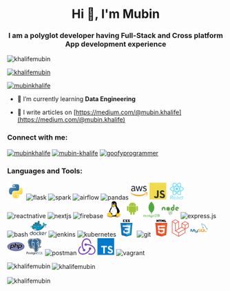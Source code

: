 <h1 align="center">Hi 👋, I'm Mubin</h1>
<h3 align="center">
  I am a polyglot developer having Full-Stack and Cross platform App development experience
</h3>

<p align="left">
  <img
    src="https://komarev.com/ghpvc/?username=khalifemubin&label=Profile%20views&color=0e75b6&style=flat"
    alt="khalifemubin"
  />
</p>

<p align="left">
  <a href="https://github.com/ryo-ma/github-profile-trophy"
    ><img
      src="https://github-profile-trophy.vercel.app/?username=khalifemubin"
      alt="khalifemubin"
  /></a>
</p>

<p align="left">
  <a href="https://twitter.com/mubinkhalife" target="blank"
    ><img
      src="https://img.shields.io/twitter/follow/mubinkhalife?logo=twitter&style=for-the-badge"
      alt="mubinkhalife"
  /></a>
</p>

- 🌱 I’m currently learning **Data Engineering** 
<!--- 👨‍💻 All of my projects are available at [https://mubin-khalife.digital](https://mubin-khalife.digital) -->
- 📝 I write articles on [https://medium.com/@mubin.khalife](https://medium.com/@mubin.khalife)

<h3 align="left">Connect with me:</h3>
<p align="left">
  <a href="https://twitter.com/mubinkhalife" target="blank"
    ><img
      align="center"
      src="https://raw.githubusercontent.com/rahuldkjain/github-profile-readme-generator/master/src/images/icons/Social/twitter.svg"
      alt="mubinkhalife"
      height="30"
      width="40"
  /></a>
  <a href="https://linkedin.com/in/mubin-khalife" target="blank"
    ><img
      align="center"
      src="https://raw.githubusercontent.com/rahuldkjain/github-profile-readme-generator/master/src/images/icons/Social/linked-in-alt.svg"
      alt="mubin-khalife"
      height="30"
      width="40"
  /></a>
  <a href="https://stackoverflow.com/users/goofyprogrammer" target="blank">
    <img
      align="center"
      src="https://raw.githubusercontent.com/rahuldkjain/github-profile-readme-generator/master/src/images/icons/Social/stack-overflow.svg"
      alt="goofyprogrammer"
      height="30"
      width="40"
  /></a>
</p>
<!--<link rel="stylesheet" type='text/css' href="https://cdn.jsdelivr.net/gh/devicons/devicon@latest/devicon.min.css" />
  <i class="devicon-flask-original-wordmark colored"></i>
  ![#f03c15](https://placehold.co/15x15/f03c15/f03c15.png) `#f03c15`-->
<h3 align="left">Languages and Tools:</h3>
<p align="left">
    <img
      src="https://raw.githubusercontent.com/devicons/devicon/master/icons/python/python-original.svg"
      alt="python"
      title="Python"
      width="40"
      height="40"
    />
    <img
      src="https://raw.githubusercontent.com/railwayapp/devicons/refs/heads/main/static/i/flask-light.svg"
      alt="flask"
      title="Flask"
      width="40"
      height="40"
    />
  <img
      src="https://www.databricks.com/wp-content/uploads/2019/02/spark-white.png"
      alt="spark"
      title="Apache Spark"
      width="54"
      height="40"
    />
  <img
      src="https://assets.datamation.com/uploads/2024/02/dm_20240212-apache-airflow-review.png"
      alt="airflow"
      title="Apache Airflow"
      width="50"
      height="40"
    />
    <img
      src="https://encrypted-tbn0.gstatic.com/images?q=tbn:ANd9GcTCpCB6Du8H6Lrm5WIbDcdW59uqoSiL-eeTlw&s"
      alt="pandas"
      title="Pandas"
      width="40"
      height="40"
      background="white"
    />
    <img
      src="https://raw.githubusercontent.com/devicons/devicon/master/icons/amazonwebservices/amazonwebservices-original-wordmark.svg"
      alt="aws"
      title="AWS"
      width="40"
      height="40"
    />
    <img
      src="https://raw.githubusercontent.com/devicons/devicon/master/icons/javascript/javascript-original.svg"
      alt="javascript"
      title="Javascript"
      width="40"
      height="40"
    />
    <img
      src="https://raw.githubusercontent.com/devicons/devicon/master/icons/react/react-original-wordmark.svg"
      alt="react.js"
      title="ReactJS"
      width="40"
      height="40"
    />
    <img
      src="https://cdn.worldvectorlogo.com/logos/react-native-1.svg"
      alt="reactnative"
      title="React Native"
      width="40"
      height="40"
    />
    <img
      src="https://images.ctfassets.net/23aumh6u8s0i/c04wENP3FnbevwdWzrePs/1e2739fa6d0aa5192cf89599e009da4e/nextjs"
      alt="nextjs"
      title="NextJS"
      width="54"
      height="40"
    />
    <img
      src="https://www.vectorlogo.zone/logos/firebase/firebase-icon.svg"
      alt="firebase"
      title="Firebase"
      width="40"
      height="40"
    />
    <img
      src="https://raw.githubusercontent.com/devicons/devicon/master/icons/linux/linux-original.svg"
      alt="linux"
      title="Linux"
      width="40"
      height="40"
    />
    <img
      src="https://raw.githubusercontent.com/devicons/devicon/master/icons/android/android-original-wordmark.svg"
      alt="android"
      title="Android"
      width="40"
      height="40"
    />
    <img
      src="https://github.com/devicons/devicon/raw/refs/heads/master/icons/mongodb/mongodb-plain-wordmark.svg"
      alt="mongodb"
      title="MongoDB"
      width="40"
      height="40"
    />
    <img
      src="https://github.com/devicons/devicon/raw/refs/heads/master/icons/nodejs/nodejs-plain-wordmark.svg"
      alt="nodejs"
      title="NodeJS"
      width="40"
      height="40"
    />
    <img
      src="https://cdn.creazilla.com/icons/3498663/status-iucn-ex-icon-blank-icon-lg.png"
      alt="express.js"
      title="ExpressJs"
      width="40"
      height="40"
    />
    <img
      src="https://www.svgrepo.com/show/353478/bash-icon.svg"
      alt="bash"
      title="Bash"
      width="40"
      height="40"
    />
    <img
      src="https://raw.githubusercontent.com/devicons/devicon/master/icons/docker/docker-original-wordmark.svg"
      alt="docker"
      title="Docker"
      width="40"
      height="40"
    />
    <img
      src="https://www.vectorlogo.zone/logos/jenkins/jenkins-icon.svg"
      alt="jenkins"
      title="Jenkins"
      width="40"
      height="40"
    />
    <img
      src="https://www.vectorlogo.zone/logos/kubernetes/kubernetes-icon.svg"
      alt="kubernetes"
      title="Kubernetes"
      width="40"
      height="40"
    />
    <img
      src="https://raw.githubusercontent.com/devicons/devicon/master/icons/css3/css3-original-wordmark.svg"
      alt="css3"
      title="CSS"
      width="40"
      height="40"
    />
    <img
      src="https://www.vectorlogo.zone/logos/git-scm/git-scm-icon.svg"
      alt="git"
      title="Git"
      width="40"
      height="40"
    />
    <img
      src="https://raw.githubusercontent.com/devicons/devicon/master/icons/html5/html5-original-wordmark.svg"
      alt="html5"
      title="Html5"
      width="40"
      height="40"
    />
    <img
      src="https://github.com/devicons/devicon/raw/refs/heads/master/icons/laravel/laravel-original.svg"
      alt="laravel"
      title="Laravel"
      width="40"
      height="40"
    />
    <img
      src="https://raw.githubusercontent.com/devicons/devicon/master/icons/mysql/mysql-original-wordmark.svg"
      alt="mysql"
      title="MySQL"
      width="40"
      height="40"
    />
    <img
      src="https://raw.githubusercontent.com/devicons/devicon/master/icons/php/php-original.svg"
      alt="php"
      title="PHP"
      width="40"
      height="40"
    />
    <img
      src="https://raw.githubusercontent.com/devicons/devicon/master/icons/postgresql/postgresql-original-wordmark.svg"
      alt="postgresql"
      title="Postgres"
      width="40"
      height="40"
    />
    <img
      src="https://www.vectorlogo.zone/logos/getpostman/getpostman-icon.svg"
      alt="postman"
      title="Postman"
      width="40"
      height="40"
    />
    <img
      src="https://raw.githubusercontent.com/devicons/devicon/master/icons/redux/redux-original.svg"
      alt="redux"
      title="Redux"
      width="40"
      height="40"
    />
    <img
      src="https://raw.githubusercontent.com/devicons/devicon/master/icons/typescript/typescript-original.svg"
      alt="typescript"
      title="Typescript"
      width="40"
      height="40"
    />
    <img
      src="https://www.vectorlogo.zone/logos/vagrantup/vagrantup-icon.svg"
      alt="vagrant"
      title="Vagrant"
      width="40"
      height="40"
    />
</p>

<p>
  <img
    align="left"
    src="https://github-readme-stats.vercel.app/api/top-langs?username=khalifemubin&show_icons=true&locale=en&layout=compact"
    alt="khalifemubin"
  />
</p>

<p>
  &nbsp;<img
    align="center"
    src="https://github-readme-stats.vercel.app/api?username=khalifemubin&show_icons=true&locale=en"
    alt="khalifemubin"
  />
</p>

<p>
  <img
    align="center"
    src="https://github-readme-streak-stats.herokuapp.com/?user=khalifemubin&"
    alt="khalifemubin"
  />
</p>
